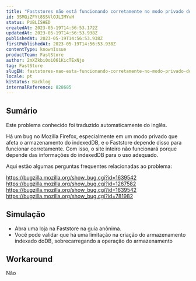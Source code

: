 ```yaml
---
title: "Faststores não está funcionando corretamente no modo privado do Firefox"
id: 3SMQiZFYt8SSVlOJLIMYvH
status: PUBLISHED
createdAt: 2023-05-19T14:56:53.172Z
updatedAt: 2023-05-19T14:56:53.938Z
publishedAt: 2023-05-19T14:56:53.938Z
firstPublishedAt: 2023-05-19T14:56:53.938Z
contentType: knownIssue
productTeam: FastStore
author: 2mXZkbi0oi061KicTExNjo
tag: FastStore
slugEN: faststores-nao-esta-funcionando-corretamente-no-modo-privado-do-firefox
locale: pt
kiStatus: Backlog
internalReference: 828685
---
```


## Sumário

<div class="alert alert-info">
  <p>Este problema conhecido foi traduzido automaticamente do inglês.</p>
</div>



Há um bug no Mozilla Firefox, especialmente em um modo privado que afeta o armazenamento do indexedDB, e o Faststore depende disso para funcionar corretamente. Com isso, o site inteiro não funcionará porque depende das informações do indexedDB para o uso adequado.

Aqui estão algumas perguntas frequentes relacionadas ao problema:

https://bugzilla.mozilla.org/show_bug.cgi?id=1639542
https://bugzilla.mozilla.org/show_bug.cgi?id=1267582
https://bugzilla.mozilla.org/show_bug.cgi?id=1639542
https://bugzilla.mozilla.org/show_bug.cgi?id=781982


## Simulação




- Abra uma loja na Faststore na guia anônima.
- Você pode validar que há uma limitação na criação do armazenamento indexado doDB, sobrecarregando a operação do armazenamento

## Workaround


Não





